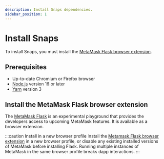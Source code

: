 ```yaml
---
description: Install Snaps dependencies.
sidebar_position: 1
---
```


# Install Snaps

To install Snaps, you must install the [MetaMask Flask browser extension](#install-metamask-flask).

## Prerequisites

- Up-to-date Chromium or Firefox browser
- [Node.js](https://nodejs.org/) version 16 or later
- [Yarn](https://yarnpkg.com/) version 3

## Install the MetaMask Flask browser extension

The [MetaMask Flask](https://metamask.io/flask/) is an experimental playground that provides the developers 
access to upcoming MetaMask features. It is available as a browser extension.

:::caution Install in a new browser profile
Install the [Metamask Flask browser extension](https://chrome.google.com/webstore/detail/metamask-flask-developmen/ljfoeinjpaedjfecbmggjgodbgkmjkjk) in a new browser profile, or disable any existing installed versions of MetaMask before installing
Flask. Running multiple instances of MetaMask in the same browser profile breaks dapp interactions.
:::
